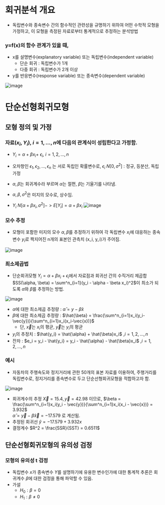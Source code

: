 # 회귀분석 개요
- 독립변수와 종속변수 간의 함수적인 관련성을 규명하기 위하여 어떤 수학적 모형을 가정하고, 이 모형을 측정된 자료로부터 통계적으로 추정하는 분석방법

### y=f(x)의 함수 관계가 있을 때, 
- x를 설명변수(explanatory variable) 또는 독립변수(independent variable)
  - 단순 회귀 : 독립변수가 1개
  - 다중 회귀 : 독립변수가 2개 이상
- y를 반응변수(response variable) 또는 종속변수(dependent variable)

![image](https://user-images.githubusercontent.com/82266289/236238891-cafc2057-4382-452b-86b6-ab0980862acb.png)

# 단순선형회귀모형
## 모형 정의 및 가정
### 자료($x_i, Y_i$), $i=1,...,n$에 다음의 관계식이 성립한다고 가정함.
- $Y_i = \alpha + \beta x_i +$ $\epsilon_i$, $i = 1,2,...,n$
- 오차항인 $\epsilon_1, \epsilon_2, \dots, \epsilon_n$ 는 서로 독립인 확률변수로, $\epsilon_i~N[0,\sigma^2]$
: 정규, 등분산, 독립 가정
- $\alpha, \beta$는 회귀계수라 부르며 $\alpha$는 절편, $\beta$는 기울기를 나타냄.
- $\alpha, \beta, \sigma^2$은 미지의 모수로, 상수임.

- $Y_i~N[\alpha + \beta x_i, \sigma^2] -> E[Y_i] = \alpha + \beta x_i$
![image](https://user-images.githubusercontent.com/82266289/236479068-3b19b44b-1767-4f47-befa-2e353cec84a6.png)

### 모수 추정
- 모형이 포함한 미지의 모수 $\alpha, \beta$를 추정하기 위하여 각 독립변수 $x_i$에 대응하는 종속변수 $y_i$로 짝지어진 n개의 표본인 관측치 (x_i, y_i)가 주어짐.

![image](https://user-images.githubusercontent.com/82266289/236479601-10be41c9-6f20-407f-9634-922d25932bc8.png)

### 최소제곱법
- 단순회귀모형 $Y_i = \alpha + \beta x_i + \epsilon_i$에서 자료점과 회귀선 간의 수직거리 제곱합 $SS(\alpha, \beta) = \sum^n_{i=1}(y_i - \alpha - \beta x_i)^2$이 최소가 되도록 $\alpha$와 $\beta$를 추정하는 방법.

![image](https://user-images.githubusercontent.com/82266289/236480284-8ce7944a-51f7-4192-9e76-782a9ac68b37.png)

- $\alpha$에 대한 최소제곱 추정량 : $\hat{\alpha} = y - \hat{\beta} x$
- $\beta$에 대한 최소제곱 추정량 : $\hat{\beta} = \frac{\sum^n_{i=1}x_i(y_i-\vec{y})}{\sum^n_{i=1}x_i(x_i-\vec{x})}$
  - 단, $\vec{x}$는 $x_i$의 평균, $\vec{y}$는 $y_i$의 평균
- $y_i$의 추정치 : $\hat{y_i} = \hat{\alpha} + \hat{\beta}x_i$  ,$i = 1,2,...,n$
- 잔차 : $e_i = y_i - \hat{y_i} = y_i - \hat{\alpha} - \hat{\beta}x_i$ ,$i = 1,2,...,n$

### 예시
- 자동차의 주행속도와 정지거리에 관한 50개의 표본 자료를 이용하여, 주행거리를 독립변수로, 정지거리를 종속변수로 두고 단순선형회귀모형을 적합하고자 함.

![image](https://user-images.githubusercontent.com/82266289/236485107-443917af-e776-4f59-b19c-bfc5f180ccdd.png)

- 회귀계수의 추정 $\vec{X} = 15.4, \vec{y} = 42.98$ 이므로, $\beta = \frac{\sum^n_{i=1}x_i(y_i - \vec{y})}{\sum^n_{i=1}x_i(x_i - \vec{x})} = 3.932$ <br> $\hat{\alpha} = \vec{y} - \hat{\beta}\vec{x} = -17.579$ 로 계산됨.
- 추정된 회귀선 $\hat{y} = -17.579 + 3.932x$
- 결정계수 $R^2 = \frac{SSR}{SST} = 0.6511$

## 단순선형회귀모형의 유의성 검정
### 모형의 유의성 t 검정
- 독립변수 $x$가 종속변수 $Y$를 설명하기에 유용한 변수인가에 대한 통계적 추론은 회귀계수 $\beta$에 대한 검정을 통해 파악할 수 있음.
- 가설
  - $H_0 : \beta = 0$
  - $H_1 : \beta \ne 0$ 